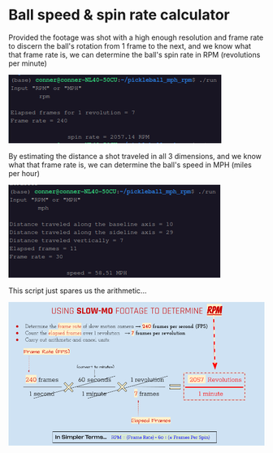 # Ball speed & spin rate calculator
 
Provided the footage was shot with a high enough resolution and frame rate to discern the ball's rotation from 1 frame to the next, and we know what that frame rate is, we can determine the ball's spin rate in RPM (revolutions per minute)

![alt text](https://github.com/conner-mcnicholas/pickleball_mph_rpm/blob/main/imgs/rpm.png?raw=true)

By estimating the distance a shot traveled in all 3 dimensions, and we know what that frame rate is, we can determine the ball's speed in MPH (miles per hour)

![alt text](https://github.com/conner-mcnicholas/pickleball_mph_rpm/blob/main/imgs/mph.png?raw=true)


This script just spares us the arithmetic...


![alt text](https://github.com/conner-mcnicholas/pickleball_mph_rpm/blob/main/imgs/calcslide.png?raw=true)



